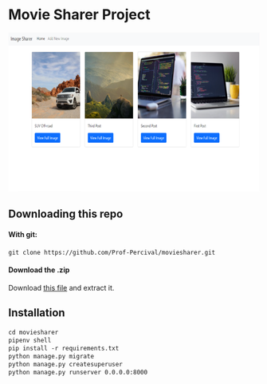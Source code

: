 # Movie Sharer Project

<img src="./media/project/imagesharer-home.png" />


## Downloading this repo

#### With git:
```
git clone https://github.com/Prof-Percival/moviesharer.git
```

#### Download the .zip
Download [this file](https://github.com/Prof-Percival/moviesharer/archive/main.zip) and extract it.

## Installation

```
cd moviesharer
pipenv shell
pip install -r requirements.txt
python manage.py migrate
python manage.py createsuperuser
python manage.py runserver 0.0.0.0:8000
```
